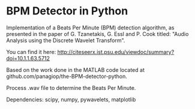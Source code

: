 BPM Detector in Python
=======================
Implementation of a Beats Per Minute (BPM) detection algorithm, as presented in the paper of G. Tzanetakis, G. Essl and P. Cook titled: "Audio Analysis using the Discrete Wavelet Transform".

You can find it here: http://citeseerx.ist.psu.edu/viewdoc/summary?doi=10.1.1.63.5712

Based on the work done in the MATLAB code located at github.com/panagiop/the-BPM-detector-python.

Process .wav file to determine the Beats Per Minute.

Dependencies: scipy, numpy, pywavelets, matplotlib

